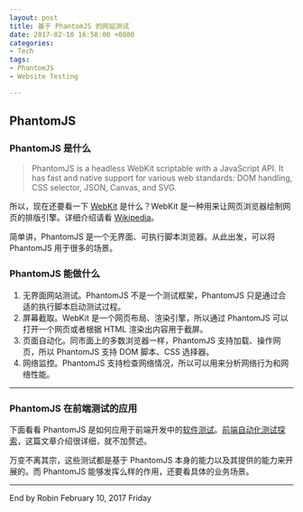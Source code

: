 ```yaml
---
layout: post
title: 基于 PhantomJS 的网站测试
date: 2017-02-10 16:58:00 +0800
categories:
- Tech
tags:
- PhantomJS
- Website Testing

---
```



## PhantomJS

### PhantomJS 是什么

> PhantomJS is a headless WebKit scriptable with a JavaScript API. It has fast and native support for various web standards: DOM handling, CSS selector, JSON, Canvas, and SVG.


所以，现在还要看一下 [WebKit](https://webkit.org/) 是什么？WebKit 是一种用来让网页浏览器绘制网页的排版引擎。详细介绍请看 [Wikipedia](https://en.wikipedia.org/wiki/WebKit)。

简单讲，PhantomJS 是一个无界面、可执行脚本浏览器。从此出发，可以将 PhantomJS 用于很多的场景。

### PhantomJS 能做什么

1. 无界面网站测试。PhantomJS 不是一个测试框架，PhantomJS 只是通过合适的执行脚本启动测试过程。
2. 屏幕截取。WebKit 是一个网页布局、渲染引擎，所以通过 PhantomJS 可以打开一个网页或者根据 HTML 渲染出内容用于截屏。
3. 页面自动化。同市面上的多数浏览器一样，PhantomJS 支持加载、操作网页，所以 PhantomJS 支持 DOM 脚本、CSS 选择器。
4. 网络监控。PhantomJS 支持检查网络情况，所以可以用来分析网络行为和网络性能。

----


### PhantomJS 在前端测试的应用

下面看看 PhantomJS 是如何应用于前端开发中的[软件测试](https://zh.wikipedia.org/wiki/%E8%BD%AF%E4%BB%B6%E6%B5%8B%E8%AF%95)。[前端自动化测试探索](http://fex.baidu.com/blog/2015/07/front-end-test/)，这篇文章介绍很详细，就不加赘述。

万变不离其宗，这些测试都是基于 PhantomJS 本身的能力以及其提供的能力来开展的。而 PhantomJS 能够发挥么样的作用，还要看具体的业务场景。

----

End by Robin February 10, 2017 Friday

